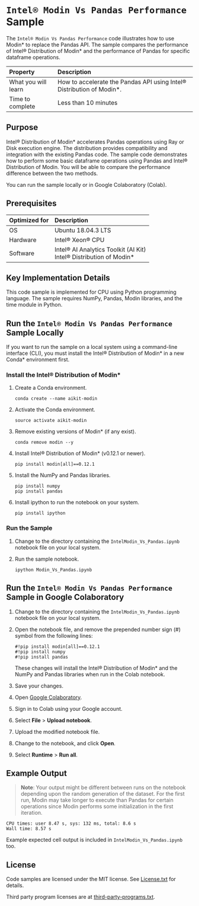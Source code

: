 # `Intel® Modin Vs Pandas Performance` Sample
The `Intel® Modin Vs Pandas Performance` code illustrates how to use Modin* to replace the Pandas API. The sample compares the performance of Intel® Distribution of Modin* and the performance of Pandas for specific dataframe operations.

| Property                       | Description
|:---                            |:---
| What you will learn            | How to accelerate the Pandas API using Intel® Distribution of Modin*.
| Time to complete               | Less than 10 minutes

## Purpose
Intel® Distribution of Modin* accelerates Pandas operations using Ray or Disk execution engine. The distribution provides compatibility and integration with the existing Pandas code. The sample code demonstrates how to perform some basic dataframe operations using Pandas and Intel® Distribution of Modin. You will be able to compare the performance difference between the two methods.

You can run the sample locally or in Google Colaboratory (Colab).

## Prerequisites
| Optimized for             | Description
|:---                       |:---
| OS                        | Ubuntu 18.04.3 LTS
| Hardware                  | Intel® Xeon® CPU
| Software                  | Intel® AI Analytics Toolkit (AI Kit) <br> Intel® Distribution of Modin*

## Key Implementation Details
This code sample is implemented for CPU using Python programming language. The sample requires NumPy, Pandas, Modin libraries, and the time module in Python.

## Run the `Intel® Modin Vs Pandas Performance` Sample Locally
If you want to run the sample on a local system using a command-line interface (CLI), you must install the Intel® Distribution of Modin* in a new Conda* environment first.

### Install the Intel® Distribution of Modin*
1. Create a Conda environment.
   ```
   conda create --name aikit-modin
   ```
2. Activate the Conda environment.
   ```
   source activate aikit-modin
   ```
3. Remove existing versions of Modin* (if any exist).
   ```
   conda remove modin --y
   ```
4. Install Intel® Distribution of Modin* (v0.12.1 or newer).
   ```
   pip install modin[all]==0.12.1
   ```
5. Install the NumPy and Pandas libraries.
   ```
   pip install numpy
   pip install pandas
   ```
6. Install ipython to run the notebook on your system.
   ```
   pip install ipython
   ```
### Run the Sample
1. Change to the directory containing the `IntelModin_Vs_Pandas.ipynb` notebook file on your local system.

2. Run the sample notebook.
   ```
   ipython Modin_Vs_Pandas.ipynb
   ```

## Run the `Intel® Modin Vs Pandas Performance` Sample in Google Colaboratory
1. Change to the directory containing the `IntelModin_Vs_Pandas.ipynb` notebook file on your local system.

2. Open the notebook file, and remove the prepended number sign (#) symbol from the following lines:
   ```
   #!pip install modin[all]==0.12.1
   #!pip install numpy
   #!pip install pandas
   ```
   These changes will install the Intel® Distribution of Modin* and the NumPy and Pandas libraries when run in the Colab notebook.

3. Save your changes.

4. Open [Google Colaboratory](https://colab.research.google.com/?utm_source=scs-index).

5. Sign in to Colab using your Google account.

6. Select **File** > **Upload notebook**.

7. Upload the modified notebook file.

8. Change to the notebook, and click **Open**.

9. Select **Runtime** > **Run all**.

## Example Output
>**Note**: Your output might be different between runs on the notebook depending upon the random generation of the dataset. For the first run, Modin may take longer to execute than Pandas for certain operations since Modin performs some initialization in the first iteration.
```
CPU times: user 8.47 s, sys: 132 ms, total: 8.6 s
Wall time: 8.57 s
```
Example expected cell output is included in `IntelModin_Vs_Pandas.ipynb` too.

## License
Code samples are licensed under the MIT license. See
[License.txt](https://github.com/oneapi-src/oneAPI-samples/blob/master/License.txt) for details.

Third party program licenses are at [third-party-programs.txt](https://github.com/oneapi-src/oneAPI-samples/blob/master/third-party-programs.txt).